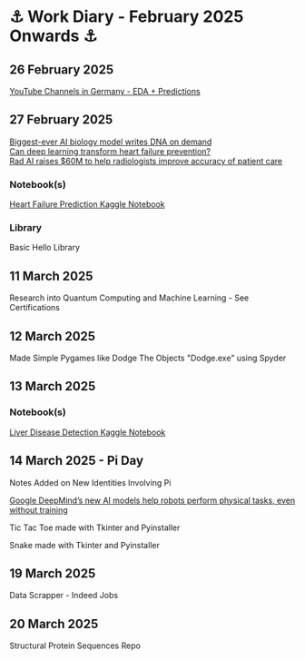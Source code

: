 # ⚓ Work Diary - February 2025 Onwards ⚓

## 26 February 2025

<a href="https://www.kaggle.com/code/jmashfaque/youtube-channels-in-germany-eda-predictions">YouTube Channels in Germany - EDA + Predictions</a>  <br>

## 27 February 2025


<a href="https://www.nature.com/articles/d41586-025-00531-3?utm_campaign=Artificial%2BIntelligence%2BWeekly&utm_medium=web&utm_source=Artificial_Intelligence_Weekly_426">Biggest-ever AI biology model writes DNA on demand</a>  <br>
<a href="https://news.mit.edu/2025/can-deep-learning-transform-heart-failure-prevention-0210?utm_campaign=Artificial%2BIntelligence%2BWeekly&utm_medium=web&utm_source=Artificial_Intelligence_Weekly_425">Can deep learning transform heart failure prevention?</a> <br>
<a href="https://siliconangle.com/2025/01/30/rad-ai-raises-60m-help-radiologists-improve-accuracy-patient-care/?utm_campaign=Artificial%2BIntelligence%2BWeekly&utm_medium=web&utm_source=Artificial_Intelligence_Weekly_423">Rad AI raises $60M to help radiologists improve accuracy of patient care</a> 

### Notebook(s)
<a href="https://www.kaggle.com/code/jmashfaque/heart-failure-prediction"> Heart Failure Prediction Kaggle Notebook </a> 

### Library
Basic Hello Library

## 11 March 2025
Research into Quantum Computing and Machine Learning - See Certifications

## 12 March 2025
Made Simple Pygames like Dodge The Objects "Dodge.exe" using Spyder

## 13 March 2025
### Notebook(s)
<a href="https://www.kaggle.com/code/jmashfaque/liver-disease-detection-ml-algorithms?scriptVersionId=227393654"> Liver Disease Detection Kaggle Notebook </a> 

## 14 March 2025 - Pi Day
Notes Added on New Identities Involving Pi

<a href="https://www.theverge.com/news/628021/google-deepmind-gemini-robotics-ai-models?utm_campaign=Artificial%2BIntelligence%2BWeekly&utm_medium=web&utm_source=Artificial_Intelligence_Weekly_429">Google DeepMind’s new AI models help robots perform physical tasks, even without training</a>  <br>

Tic Tac Toe made with Tkinter and Pyinstaller

Snake made with Tkinter and Pyinstaller

## 19 March 2025
Data Scrapper - Indeed Jobs

## 20 March 2025

Structural Protein Sequences Repo
